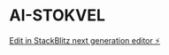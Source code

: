 # AI-STOKVEL

[Edit in StackBlitz next generation editor ⚡️](https://stackblitz.com/~/github.com/Munashe-Chikazunga/AI-STOKVEL)